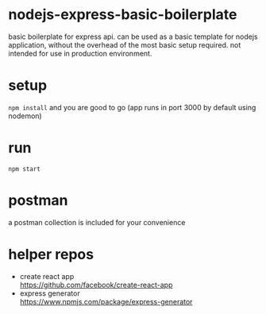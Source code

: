 # nodejs-express-basic-boilerplate
basic boilerplate for express api. can be used as a basic template for nodejs application, without the overhead
of the most basic setup required. not intended for use in production environment.

# setup
`npm install` and you are good to go (app runs in port 3000 by default using nodemon)

# run
`npm start`

# postman
a postman collection is included for your convenience

# helper repos
 - create react app  
 https://github.com/facebook/create-react-app
 - express generator  
 https://www.npmjs.com/package/express-generator